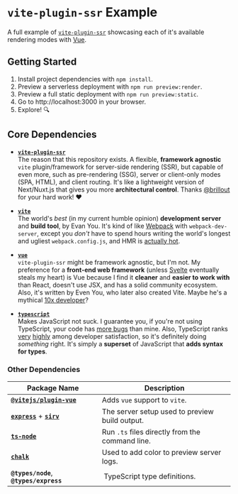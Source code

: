 # `vite-plugin-ssr` Example

A full example of [`vite-plugin-ssr`](https://vite-plugin-ssr.com) showcasing each of it's available rendering modes with [Vue](https://vuejs.org).

## Getting Started

1. Install project dependencies with `npm install`.
2. Preview a serverless deployment with `npm run preview:render`.
2. Preview a full static deployment with `npm run preview:static`.
3. Go to http://localhost:3000 in your browser.
4. Explore! 🔍


## Core Dependencies

- **[`vite-plugin-ssr`](https://vite-plugin-ssr.com)**  
  The reason that this repository exists. A flexible, **framework agnostic** `vite` plugin/framework for server-side rendering (SSR), but capable of even more, such as pre-rendering (SSG), server or client-only modes (SPA, HTML), and client routing. It's like a lightweight version of Next/Nuxt.js that gives you more **architectural control**. Thanks [@brillout](https://github.com/brillout) for your hard work! ❤️

- **[`vite`](https://vitejs.dev)**  
  The world's _best_ (in my current humble opinion) **development server** and **build tool**, by Evan You. It's kind of like [Webpack](https://webpack.js.org) with `webpack-dev-server`, except you _don't_ have to spend hours writing the world's longest and ugliest `webpack.config.js`, and HMR is [actually hot](https://vitejs.dev/guide/why.html#the-problems).

- **[`vue`](https://vuejs.org)**  
  `vite-plugin-ssr` might be framework agnostic, but I'm not. My preference for a **front-end web framework** (unless [Svelte](https://svelte.dev) eventually steals my heart) is Vue because I find it **cleaner** and **easier to work with** than React, doesn't use JSX, and has a solid community ecosystem. Also, it's written by Even You, who later also created Vite. Maybe he's a mythical [10x developer](https://www.google.com/search?q=10x+developer)?

- **[`typescript`](https://www.typescriptlang.org)**  
  Makes JavaScript not suck. I guarantee you, if you're not using TypeScript, your code has [more bugs](https://earlbarr.com/publications/typestudy.pdf) than mine. Also, TypeScript ranks [very](https://insights.stackoverflow.com/survey/2020#most-loved-dreaded-and-wanted) [highly](https://survey.stackoverflow.co/2022/#section-most-loved-dreaded-and-wanted-programming-scripting-and-markup-languages) among developer satisfaction, so it's definitely doing _something_ right. It's simply a **superset** of JavaScript that **adds syntax for types**.


### Other Dependencies

Package Name | Description
--- | ---
**[`@vitejs/plugin-vue`](https://www.npmjs.com/package/@vitejs/plugin-vue)** | Adds `vue` support to `vite`.
**[`express`](https://www.npmjs.com/package/express)** + **[`sirv`](https://www.npmjs.com/package/sirv)** | The server setup used to preview build output.
**[`ts-node`](https://www.npmjs.com/package/ts-node)** | Run `.ts` files directly from the command line.
**[`chalk`](https://www.npmjs.com/package/chalk)** | Used to add color to preview server logs.
**`@types/node`**, **`@types/express`** | TypeScript type definitions.
